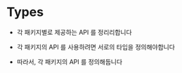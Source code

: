 # Types

- 각 패키지별로 제공하는 API 를 정리리합니다


- 각 패키지의 API 를 사용하려면 서로의 타입을 정의해야합니다


- 따라서, 각 패키지의 API 를 정의해둡니다